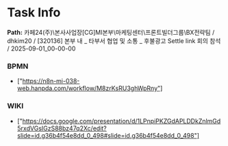 # Task Info

**Path:** 카페24(주)\본사사업장\[CG]MI본부\마케팅센터\프론트빌더그룹\BX전략팀 / dhkim20 / [320136] 본부 내 _ 타부서 협업 및 소통 _ 후불광고 Settle link 회의 참석 / 2025-09-01_00-00-00

### BPMN
- ["https://n8n-mi-038-web.hanpda.com/workflow/M8zrKsRU3ghWpRny"]

### WIKI
- ["https://docs.google.com/presentation/d/1LPnpiPKZGdAPLDDkZnlmGd5rxdVGsIGzS88bz47q2Xc/edit?slide=id.g36b4f54e8dd_0_498#slide=id.g36b4f54e8dd_0_498"]

